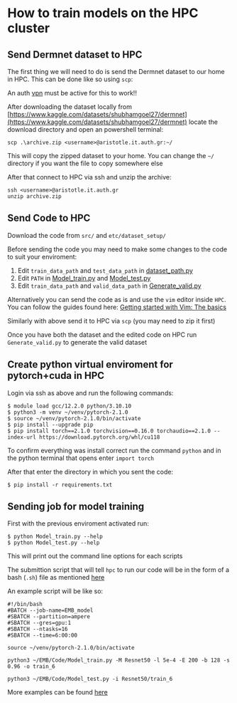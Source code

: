 # How to train models on the HPC cluster

## Send Dermnet dataset to HPC

The first thing we will need to do is send the Dermnet dataset to our home in HPC. This can be done like so using `scp`:

 An auth [vpn](https://it.auth.gr/manuals/eduvpn/) must be active for this to work!!

After downloading the dataset locally from [https://www.kaggle.com/datasets/shubhamgoel27/dermnet](https://www.kaggle.com/datasets/shubhamgoel27/dermnet) locate the download directory and open an powershell terminal:

    scp .\archive.zip <username>@aristotle.it.auth.gr:~/

This will copy the zipped dataset to your home. You can change the `~/` directory if you want the file to copy somewhere else

After that connect to HPC via ssh and unzip the archive:
    
    ssh <username>@aristotle.it.auth.gr
    unzip archive.zip




## Send Code to HPC

Download the code from `src/` and `etc/dataset_setup/`

Before sending the code you may need to make some changes to the code to suit your enviroment:

1. Edit `train_data_path` and `test_data_path` in [dataset_path.py](/src/dataset_paths.py) 
1. Edit `PATH` in [Model_train.py](/src/Model_train.py) and [Model_test.py](/src/Model_test.py) 
1. Edit `train_data_path` and `valid_data_path` in [Generate_valid.py](/etc/dataset_setup/Generate_valid.py)

Alternatively you can send the code as is and use the `vim` editor inside `HPC`. You can follow the guides found here: 
[Getting started with Vim: The basics](https://opensource.com/article/19/3/getting-started-vim)

Similarly with above send it to HPC via `scp` (you may need to zip it first)

Once you have both the dataset and the edited code on HPC run `Generate_valid.py` to generate the valid dataset

## Create python virtual enviroment for pytorch+cuda in HPC

Login via ssh as above and run the following commands:

    $ module load gcc/12.2.0 python/3.10.10
    $ python3 -m venv ~/venv/pytorch-2.1.0
    $ source ~/venv/pytorch-2.1.0/bin/activate
    $ pip install --upgrade pip
    $ pip install torch==2.1.0 torchvision==0.16.0 torchaudio==2.1.0 --index-url https://download.pytorch.org/whl/cu118
    

To confirm everything was install correct run the command `python` and in the python terminal that opens enter `import torch`

After that enter the directory in which you sent the code:

    $ pip install -r requirements.txt
    

## Sending job for model training

First with the previous enviroment activated run:

    $ python Model_train.py --help
    $ python Model_test.py --help
    
This will print out the command line options for each scripts

The submittion script that will tell `hpc` to run our code will be in the form of a bash (`.sh`) file as mentioned [here](https://hpc.it.auth.gr/jobs/job-submission/)

An example script will be like so:

    #!/bin/bash
    #BATCH --job-name=EMB_model
    #SBATCH --partition=ampere
    #SBATCH --gres=gpu:1
    #SBATCH --ntasks=16
    #SBATCH --time=6:00:00

    source ~/venv/pytorch-2.1.0/bin/activate

    python3 ~/EMB/Code/Model_train.py -M Resnet50 -l 5e-4 -E 200 -b 128 -s 0.96 -o train_6

    python3 ~/EMB/Code/Model_test.py -i Resnet50/train_6
    
More examples can be found [here](../etc/examples/)